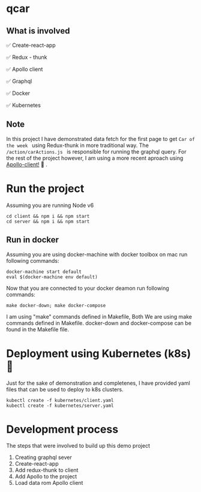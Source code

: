# qcar
## What is involved

:white_check_mark: Create-react-app

:white_check_mark: Redux - thunk 

:white_check_mark: Apollo client 

:white_check_mark: Graphql

:white_check_mark: Docker

:white_check_mark: Kubernetes

## Note
In this project I have demonstrated data fetch for the first page to get `Car of the week ` using Redux-thunk in more traditional way. The `/action/carActions.js ` is responsible for running the graphql query.
For the rest of the project however, I am using a more recent aproach using [Apollo-client!](https://github.com/apollographql/apollo-client) :rocket: . 

# Run the project
Assuming you are running Node v6  
```
cd client && npm i && npm start 
cd server && npm i && npm start 
```

## Run in docker 
Assuming you are using docker-machine with docker toolbox on mac
run following commands:
```
docker-machine start default
eval $(docker-machine env default)
```
Now that you are connected to your docker deamon run following commands:

```
make docker-down; make docker-compose
```

I am using "make" commands defined in Makefile, Both We are using make commands defined in Makefile. docker-down and docker-compose can be found in the Makefile file. 

# Deployment using Kubernetes (k8s) :rocket:
Just for the sake of demonstration and completenes, I have provided yaml files that can be used to deploy to k8s clusters.

```
kubectl create -f kubernetes/client.yaml
kubectl create -f kubernetes/server.yaml

```

# Development process
The steps that were involved to build up this demo project
1. Creating graphql sever
2. Create-react-app 
3. Add redux-thunk to client
4. Add Apollo to the project
5. Load data rom Apollo client

 
